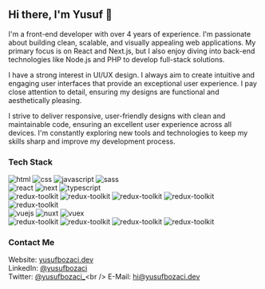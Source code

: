 ## Hi there, I'm Yusuf 👋

I'm a front-end developer with over 4 years of experience. I'm passionate about building clean, scalable, and visually appealing web applications. My primary focus is on React and Next.js, but I also enjoy diving into back-end technologies like Node.js and PHP to develop full-stack solutions.

I have a strong interest in UI/UX design. I always aim to create intuitive and engaging user interfaces that provide an exceptional user experience. I pay close attention to detail, ensuring my designs are functional and aesthetically pleasing.

I strive to deliver responsive, user-friendly designs with clean and maintainable code, ensuring an excellent user experience across all devices. I'm constantly exploring new tools and technologies to keep my skills sharp and improve my development process.

### Tech Stack

![html](https://img.shields.io/badge/HTML-353535?style=for-the-badge)
![css](https://img.shields.io/badge/CSS-353535?style=for-the-badge)
![javascript](https://img.shields.io/badge/Javascript-353535?style=for-the-badge)
![sass](https://img.shields.io/badge/SASS-353535?style=for-the-badge)<br />
![react](https://img.shields.io/badge/React.js-353535?style=for-the-badge)
![next](https://img.shields.io/badge/Next.js-353535?style=for-the-badge)
![typescript](https://img.shields.io/badge/Typescript-353535?style=for-the-badge)<br />
![redux-toolkit](https://img.shields.io/badge/Redux-Toolkit-353535?style=for-the-badge)
![redux-toolkit](https://img.shields.io/badge/React-Hooks-353535?style=for-the-badge)
![redux-toolkit](https://img.shields.io/badge/React-Query-353535?style=for-the-badge)
![redux-toolkit](https://img.shields.io/badge/Formik-353535?style=for-the-badge)
![redux-toolkit](https://img.shields.io/badge/Yup-353535?style=for-the-badge)<br />
![vuejs](https://img.shields.io/badge/Vue.js-353535?style=for-the-badge)
![nuxt](https://img.shields.io/badge/Nuxt.js-353535?style=for-the-badge)
![vuex](https://img.shields.io/badge/Vuex-353535?style=for-the-badge)<br />
![redux-toolkit](https://img.shields.io/badge/BEM-353535?style=for-the-badge)
![redux-toolkit](https://img.shields.io/badge/Git-353535?style=for-the-badge)
![redux-toolkit](https://img.shields.io/badge/ESLint-353535?style=for-the-badge)
![redux-toolkit](https://img.shields.io/badge/Prettier-353535?style=for-the-badge)

### Contact Me

Website: [yusufbozaci.dev](https://yusufbozaci.dev)<br />
LinkedIn: [@yusufbozaci](https://linkedin.com/in/yusufbozaci)<br />
Twitter: [@yusufbozaci\_](https://twitter.com/yusufbozaci_)<br />
E-Mail: [hi@yusufbozaci.dev](mailto:hi@yusufbozaci.dev)
